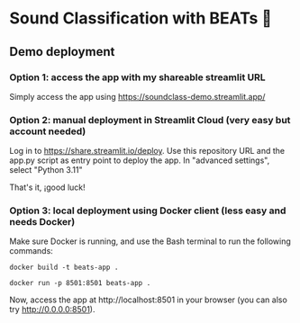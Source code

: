 # Sound Classification with BEATs 🎵

## Demo deployment

### Option 1: access the app with my shareable streamlit URL

Simply access the app using https://soundclass-demo.streamlit.app/

### Option 2: manual deployment in Streamlit Cloud (very easy but account needed)

Log in to https://share.streamlit.io/deploy.
Use this repository URL and the app.py script as entry point to deploy the app. In "advanced settings", select "Python 3.11"

That's it, ¡good luck!

### Option 3: local deployment using Docker client (less easy and needs Docker)

Make sure Docker is running, and use the Bash terminal to run the following commands:

```
docker build -t beats-app .
```

```
docker run -p 8501:8501 beats-app .
```

Now, access the app at http://localhost:8501 in your browser (you can also try http://0.0.0.0:8501).